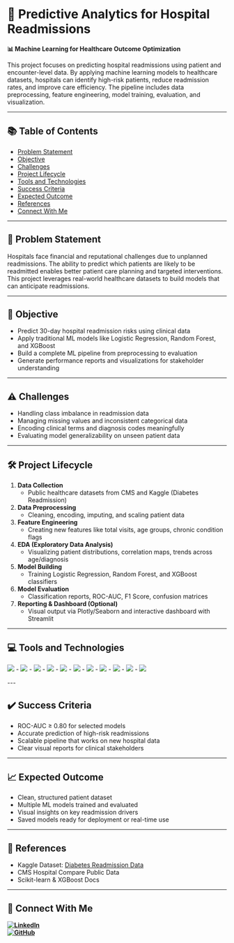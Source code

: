 # 🏥 Predictive Analytics for Hospital Readmissions  
**📊 Machine Learning for Healthcare Outcome Optimization**

This project focuses on predicting hospital readmissions using patient and encounter-level data. By applying machine learning models to healthcare datasets, hospitals can identify high-risk patients, reduce readmission rates, and improve care efficiency. The pipeline includes data preprocessing, feature engineering, model training, evaluation, and visualization.

---

## 📚 Table of Contents  
- [Problem Statement](#problem-statement)  
- [Objective](#objective)  
- [Challenges](#challenges)  
- [Project Lifecycle](#project-lifecycle)  
- [Tools and Technologies](#tools-and-technologies)  
- [Success Criteria](#success-criteria)  
- [Expected Outcome](#expected-outcome)  
- [References](#references)  
- [Connect With Me](#connect-with-me)

---

## 📌 Problem Statement  
Hospitals face financial and reputational challenges due to unplanned readmissions. The ability to predict which patients are likely to be readmitted enables better patient care planning and targeted interventions. This project leverages real-world healthcare datasets to build models that can anticipate readmissions.

---

## 🎯 Objective  
- Predict 30-day hospital readmission risks using clinical data  
- Apply traditional ML models like Logistic Regression, Random Forest, and XGBoost  
- Build a complete ML pipeline from preprocessing to evaluation  
- Generate performance reports and visualizations for stakeholder understanding

---

## ⚠️ Challenges  
- Handling class imbalance in readmission data  
- Managing missing values and inconsistent categorical data  
- Encoding clinical terms and diagnosis codes meaningfully  
- Evaluating model generalizability on unseen patient data

---

## 🛠️ Project Lifecycle  
1. **Data Collection**  
   - Public healthcare datasets from CMS and Kaggle (Diabetes Readmission)  
2. **Data Preprocessing**  
   - Cleaning, encoding, imputing, and scaling patient data  
3. **Feature Engineering**  
   - Creating new features like total visits, age groups, chronic condition flags  
4. **EDA (Exploratory Data Analysis)**  
   - Visualizing patient distributions, correlation maps, trends across age/diagnosis  
5. **Model Building**  
   - Training Logistic Regression, Random Forest, and XGBoost classifiers  
6. **Model Evaluation**  
   - Classification reports, ROC-AUC, F1 Score, confusion matrices  
7. **Reporting & Dashboard (Optional)**  
   - Visual output via Plotly/Seaborn and interactive dashboard with Streamlit

---

## 💻 Tools and Technologies  
<P><img src="https://img.shields.io/badge/Python-3776AB?style=for-the-badge&logo=python&logoColor=white" />
- <img src="https://img.shields.io/badge/Pandas-150458?style=for-the-badge&logo=pandas&logoColor=white" />
- <img src="https://img.shields.io/badge/Numpy-013243?style=for-the-badge&logo=numpy&logoColor=white" /> 
- <img src="https://img.shields.io/badge/scikit--learn-F7931E?style=for-the-badge&logo=scikit-learn&logoColor=white" />
- <img src="https://img.shields.io/badge/XGBoost-EC0000?style=for-the-badge&logo=python&logoColor=white" />  
- <img src="https://img.shields.io/badge/Matplotlib-3776AB?style=for-the-badge&logo=python&logoColor=white" /> 
- <img src="https://img.shields.io/badge/Seaborn-44A8B3?style=for-the-badge&logo=python&logoColor=white" />  
- <img src="https://img.shields.io/badge/Plotly-3F4F75?style=for-the-badge&logo=plotly&logoColor=white" />  
- <img src="https://img.shields.io/badge/Jupyter-F37626?style=for-the-badge&logo=jupyter&logoColor=white" />  
- <img src="https://img.shields.io/badge/Streamlit-FF4B4B?style=for-the-badge&logo=streamlit&logoColor=white" />  
- <img src="https://img.shields.io/badge/Joblib-008000?style=for-the-badge&logo=python&logoColor=white" />
</P>
---

## ✔️ Success Criteria  
- ROC-AUC ≥ 0.80 for selected models  
- Accurate prediction of high-risk readmissions  
- Scalable pipeline that works on new hospital data  
- Clear visual reports for clinical stakeholders

---

## 📈 Expected Outcome  
- Clean, structured patient dataset  
- Multiple ML models trained and evaluated  
- Visual insights on key readmission drivers  
- Saved models ready for deployment or real-time use

---

## 🔗 References  
- Kaggle Dataset: [Diabetes Readmission Data](https://www.kaggle.com/datasets/ryanholbrook/diabetes-patient-readmission)  
- CMS Hospital Compare Public Data  
- Scikit-learn & XGBoost Docs

---

## 🤝 Connect With Me  
**[![LinkedIn](https://img.shields.io/badge/LinkedIn-Prathamesh%20Jadhav-blue?logo=linkedin)](https://www.linkedin.com/in/prathamesh-jadhav-78b02523a/)**  
**[![GitHub](https://img.shields.io/badge/GitHub-Prathamesh%20Jadhav-2b3137?logo=github)](https://github.com/prathamesh693)**

